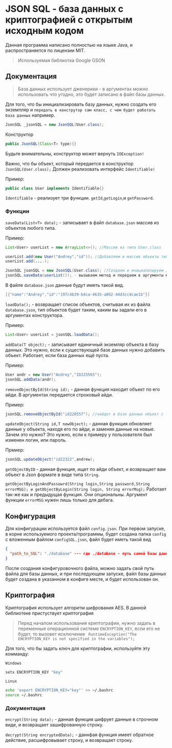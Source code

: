 # JSON SQL - база данных с криптографией с открытым исходным кодом
Данная программа написано полностью на языке Java, и распространяется по лицензии MIT.
>Используемая библиотка Google GSON

## Документация

>База данных использует дженерики - в аргументах можно использовать что угодно, это будет записано в файл базы данных.

Для того, что бы инициализировать базу данных, нужно создать его экземпляр и `передать в конструтор сам класс, с чем будет работать база данных` например.
```java
JsonSQL _jsonSQL = new JsonSQL(User.class);
```

Конструктор
```java
public JsonSQL(Class<T> type){}
```
 
Будьте внимательны, конструктор может вернуть `IOException!`

Важно, что бы объект, который передается в конструктор `JsonSQL(User.class);`
Должен реализовать интерфейс `Identifiable!`

Пример:

```java
public class User implements Identifiable{}
```

`Identifiable` - реализует три функции. `getId`,`getLogin`,и `getPassword`.

### Функции
`saveData(List<T> data);`  - записывает в файл `database.json` массив из объектов любого типа.

Пример:
```java
List<User> userList = new ArrayList<>(); //Массив из типа User.class

userList.add(new User("Andrey","id")); //Добавляем в массив объекты типа User.class
userList.add(....);

JsonSQL jsonSQL = new JsonSQL(User.class); //Создаем и инициализируем JsonSQL, передавая в аргументы тип User.class
jsonSQL.saveData(userList()); - вызываем метод и передаем в аргументы массив из объектов типа User.class
```
В файле `database.json` данные будут иметь такой вид.
```java
[{"name":"Andrey","id":"197c4b39-b4ca-4635-a892-44d3cc4cae1b"}]
```

`loadData();` - возвращает список объектов, считывая их из файла `database.json`, тип объектов будет таким, каким вы задали его в аргументах конструктора.

Пример:
```java
List<User> userList = jsonSQL.loadData();
```

`addData(T object);` - записывает единичный экземляр объекта в базу данных. Это нужно, если к существующей базе данных нужно добавить объект. Работает, если база данных ещё пуста.

Пример:

```java
User andr = new User("Andrey","ID225565");
jsonSQL.addData(andr);
```
`removeObjectById(String id);` - данная функция находит объект по его айди. В аргументах передается строковый айди.

Пример:

```java
jsonSQL.removeObjectById("id228557"); //найдет в базе данных объект с таким айди, и удалит его.
```

`updateObject(String id,T newObject);` - данная функция обновляет данные у объекта, находя его по айди, и заменяя данные на новые. Зачем это нужно? Это нужно, если к примеру у пользователя был изменен логин, или пароль.

Прмиер:

```java
jsonSQL.updateObject("id22322",andrew);
```

`getObjectByID` - данная функция, ищет по айди объект, и возвращает вам объект в Json формате в виде типа `String`.

`getObjectByLoginAndPassowrd(String login,String password,String errorMSG); и getObjectByLogin(String login, String errorMsg);` Работает так-же как и предыдущая функция. Они опциональны.
Аргумент функции `errorMSG` нужен лишь только для дебага.

## Конфигурация
Для конфигурации используется файл `config.json`.
При первом запуске, в корне используемого проекта/программы, будет создана папка `config` с вложенным файлом `configSQL.json`, файл будет иметь такой вид
```json
{
  "path_to_SQL": "./database" --- где ./database - путь самой базы данных.
}
```
После создания конфигуровочного файла, можно задать свой путь файла для базы данных, и при последующем запуске, файл базы данных будет создана в указанном в конфиге месте, и будет использован он.

## Криптография
Криптография использует алгоритм шифрования AES.
В данной библиотеке пристуствует криптография
>Перед началом использования криптографии, нужно задать в переменные операционной системе `ENCRYPTION_KEY`, если его не будет, то вызовет исключение ` RuntimeException("The ENCRYPTION_KEY is not specified in the variables");`

Для того, что бы задать ключ для криптографии, используйте эту комманду:

`Windows`
```cmd
setx ENCRYPTION_KEY "key"
```
`Linux`
```bash
echo 'export ENCRYPTION_KEY="key"' >> ~/.bashrc
source ~/.bashrc 
```
### Документация

`encrypt(String data);` - данная функция шифрует данные в строчном виде, и возвращает зашифрованную строку.

`decrypt(String encryptedData);` - даннфая функция имеет обратное действие, расшифровывает строку, и возвращает строку.
